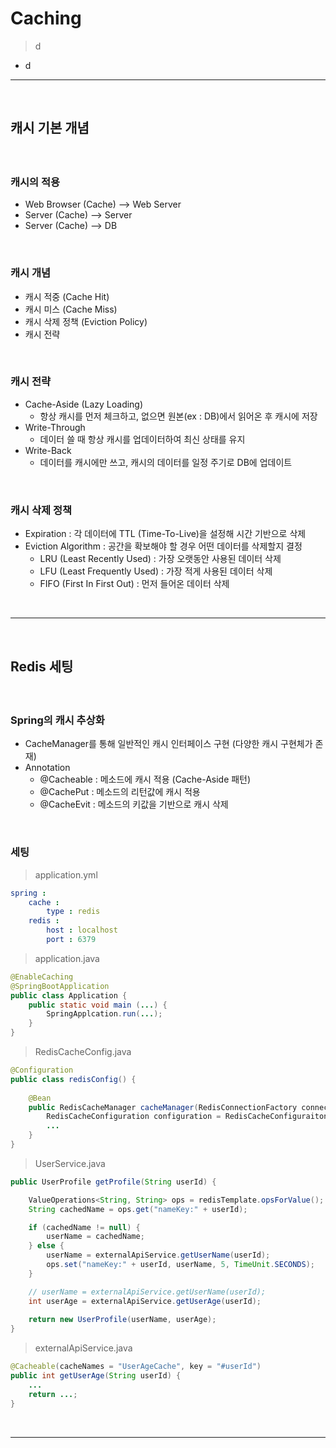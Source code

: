 # Caching
> d
* d

<hr>
<br>

## 캐시 기본 개념
#### 

<br>

### 캐시의 적용
* Web Browser (Cache) --> Web Server
* Server (Cache) --> Server
* Server (Cache) --> DB

<br>

### 캐시 개념
* 캐시 적중 (Cache Hit)
* 캐시 미스 (Cache Miss)
* 캐시 삭제 정책 (Eviction Policy)
* 캐시 전략

<br>

### 캐시 전략
* Cache-Aside (Lazy Loading)
  * 항상 캐시를 먼저 체크하고, 없으면 원본(ex : DB)에서 읽어온 후 캐시에 저장
* Write-Through
  * 데이터 쓸 때 항상 캐시를 업데이터하여 최신 상태를 유지
* Write-Back 
  * 데이터를 캐시에만 쓰고, 캐시의 데이터를 일정 주기로 DB에 업데이트

<br>

### 캐시 삭제 정책
* Expiration : 각 데이터에 TTL (Time-To-Live)을 설정해 시간 기반으로 삭제
* Eviction Algorithm : 공간을 확보해야 할 경우 어떤 데이터를 삭제할지 결정
  * LRU (Least Recently Used) : 가장 오랫동안 사용된 데이터 삭제
  * LFU (Least Frequently Used) : 가장 적게 사용된 데이터 삭제
  * FIFO (First In First Out) : 먼저 들어온 데이터 삭제

<br>
<hr>
<br>

## Redis 세팅
#### 

<br>

### Spring의 캐시 추상화
* CacheManager를 통해 일반적인 캐시 인터페이스 구현 (다양한 캐시 구현체가 존재)
* Annotation
  * @Cacheable : 메소드에 캐시 적용 (Cache-Aside 패턴)
  * @CachePut : 메소드의 리턴값에 캐시 적용
  * @CacheEvit : 메소드의 키값을 기반으로 캐시 삭제

<br>

### 세팅
> application.yml
```yml
spring : 
    cache : 
        type : redis
    redis :
        host : localhost
        port : 6379
```
> application.java
```java
@EnableCaching
@SpringBootApplication
public class Application {
    public static void main (...) {
        SpringApplcation.run(...);
    }
}
```
> RedisCacheConfig.java
```java
@Configuration
public class redisConfig() {
    
    @Bean
    public RedisCacheManager cacheManager(RedisConnectionFactory connectionFactory) {
        RedisCacheConfiguration configuration = RedisCacheConfiguraiton.defaultCacheConfig();
        ...
    }
}
```
> UserService.java
```java
public UserProfile getProfile(String userId) {

    ValueOperations<String, String> ops = redisTemplate.opsForValue();
    String cachedName = ops.get("nameKey:" + userId);

    if (cachedName != null) {
        userName = cachedName;
    } else {
        userName = externalApiService.getUserName(userId);
        ops.set("nameKey:" + userId, userName, 5, TimeUnit.SECONDS);
    }

    // userName = externalApiService.getUserName(userId);
    int userAge = externalApiService.getUserAge(userId);
    
    return new UserProfile(userName, userAge);
}
```
> externalApiService.java
```java
@Cacheable(cacheNames = "UserAgeCache", key = "#userId")
public int getUserAge(String userId) {
    ...
    return ...;
}
```

<br>
<hr>
<br>
